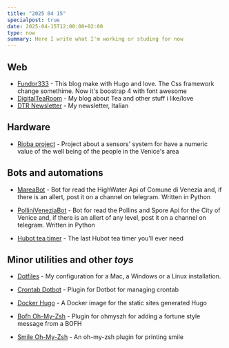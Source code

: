 ```yaml
---
title: "2025 04 15"
specialpost: true
date: 2025-04-15T12:00:00+02:00
type: now
summary: Here I write what I'm working or studing for now
---
```

## Web

* [Fundor333](https://fundor333.com) - This blog make with Hugo and love. The Css framework change somethime. Now it's boostrap 4 with font awesome
* [DigitalTeaRoom](https://digitaltearoom.com/) - My blog about Tea and other stuff i like/love
* [DTR Newsletter](https://newsletter.digitaltearoom.com/) - My newsletter, Italian

## Hardware

* [Rioba project](https://riobaproject.it/) - Project about a sensors' system for have a numeric value of the well being of the people in the Venice's area

## Bots and automations

* [MareaBot](https://github.com/Venice-Bot-Center/MareaBot) - Bot for read the HighWater Api of Comune di Venezia and, if there is an allert, post it on a channel on telegram. Written in Python

* [PolliniVeneziaBot](https://github.com/Venice-Bot-Center/PolliniVeneziaBot) - Bot for read the Pollins and Spore Api for the City of Venice and, if there is an allert of any level, post it on a channel on telegram. Written in Python

* [Hubot tea timer](https://github.com/fundor333/hubot-tea-timer) - The last Hubot tea timer you'll ever need

## Minor utilities and other *toys*

* [Dotfiles](https://github.com/fundor333/dotfiles) - My configuration for a Mac, a Windows or a Linux installation.

* [Crontab Dotbot](https://github.com/fundor333/crontab-dotbot) - Plugin for Dotbot for managing crontab

* [Docker Hugo](https://github.com/fundor333/docker-hugo) - A Docker image for the static sites generated Hugo

* [Bofh Oh-My-Zsh](https://github.com/fundor333/bofh) - Plugin for ohmyszh for adding a fortune style message from a BOFH

* [Smile Oh-My-Zsh](https://github.com/fundor333/smile) - An oh-my-zsh plugin for printing smile
